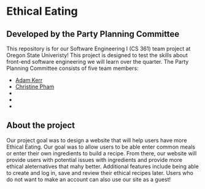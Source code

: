 # Ethical Eating
## Developed by the Party Planning Committee

This repository is for our Software Engineering I (CS 361) team project at Oregon State Univeristy! This project is designed to test the skills about front-end software engineering we will learn over the quarter.
The Party Planning Committee consists of five team members:
* [Adam Kerr](https://github.com/akerr501)
* [Christine Pham](https://github.com/cupham211) 
*
*
*

## About the project

Our project goal was to design a website that will help users have more Ethical Eating. Our goal was to allow users to be able enter common meals or enter their own ingredients to build a recipe. From there, our website will provide users with potential issues with ingredients and provide more ethical aleternatives that mahy better. Additional features include being able to create and log in, save and review their ethical recipes later. Users who do not want to make an account can also use our site as a guest!
